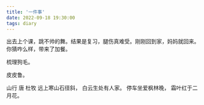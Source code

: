 ```yaml
---
title: '一件事'
date: 2022-09-18 19:30:00
tags: diary
---
```

出去上个课，跳不帅的舞。结果是复习，腿伤真难受。刚刚回到家，妈妈就回来。你猜咋么样，带来了加餐。

梳理狗毛。

皮皮鲁。

山行 唐 杜牧
远上寒山石径斜，
白云生处有人家。
停车坐爱枫林晚，
霜叶红于二月花。
